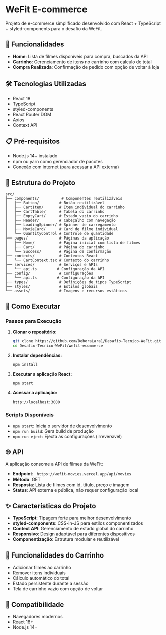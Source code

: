# WeFit E-commerce

Projeto de e-commerce simplificado desenvolvido com React + TypeScript + styled-components para o desafio da WeFit.

## 🚀 Funcionalidades

- **Home**: Lista de filmes disponíveis para compra, buscados da API
- **Carrinho**: Gerenciamento de itens no carrinho com cálculo de total
- **Compra Realizada**: Confirmação de pedido com opção de voltar à loja

## 🛠️ Tecnologias Utilizadas

- React 18
- TypeScript
- styled-components
- React Router DOM
- Axios
- Context API

## 📋 Pré-requisitos

- Node.js 14+ instalado
- npm ou yarn como gerenciador de pacotes
- Conexão com internet (para acessar a API externa) 

## 📁 Estrutura do Projeto

```
src/
├── components/          # Componentes reutilizáveis
│   ├── Button/         # Botão reutilizável
│   ├── CartItem/       # Item individual do carrinho
│   ├── CartTable/      # Tabela do carrinho
│   ├── EmptyCart/      # Estado vazio do carrinho
│   ├── Header/         # Cabeçalho com navegação
│   ├── LoadingSpinner/ # Spinner de carregamento
│   ├── MovieCard/      # Card de filme individual
│   └── QuantityControl # Controle de quantidade
├── pages/              # Páginas da aplicação
│   ├── Home/           # Página inicial com lista de filmes
│   ├── Cart/           # Página do carrinho
│   └── Success/        # Página de confirmação
├── contexts/           # Contextos React
│   └── CartContext.tsx # Contexto do carrinho
├── services/           # Serviços e APIs
│   └── api.ts         # Configuração da API
├── config/             # Configurações
│   └── api.ts         # Configuração da API
├── types/              # Definições de tipos TypeScript
├── styles/             # Estilos globais
└── assets/             # Imagens e recursos estáticos
```

## 🚀 Como Executar

### Passos para Execução

1. **Clonar o repositório:**
   ```bash
   git clone https://github.com/DeboraLara1/Desafio-Tecnico-WeFit.git
   cd Desafio-Tecnico-WeFit/wefit-ecommerce
   ```

2. **Instalar dependências:**
   ```bash
   npm install
   ```

3. **Executar a aplicação React:**
   ```bash
   npm start
   ```

4. **Acessar a aplicação:**
   ```
   http://localhost:3000
   ```

### Scripts Disponíveis

- `npm start`: Inicia o servidor de desenvolvimento
- `npm run build`: Gera build de produção
- `npm run eject`: Ejecta as configurações (irreversível)

## 🌐 API

A aplicação consome a API de filmes da WeFit:
- **Endpoint**: ` https://wefit-movies.vercel.app/api/movies`
- **Método**: GET
- **Resposta**: Lista de filmes com id, título, preço e imagem
- **Status**: API externa e pública, não requer configuração local

## ✨ Características do Projeto

- **TypeScript**: Tipagem forte para melhor desenvolvimento
- **styled-components**: CSS-in-JS para estilos componentizados
- **Context API**: Gerenciamento de estado global do carrinho
- **Responsivo**: Design adaptável para diferentes dispositivos
- **Componentização**: Estrutura modular e reutilizável

## 🎯 Funcionalidades do Carrinho

- Adicionar filmes ao carrinho
- Remover itens individuais
- Cálculo automático do total
- Estado persistente durante a sessão
- Tela de carrinho vazio com opção de voltar



## 📱 Compatibilidade

- Navegadores modernos
- React 18+
- Node.js 14+
